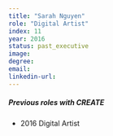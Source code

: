 ```yaml
---
title: "Sarah Nguyen"
role: "Digital Artist"
index: 11
year: 2016
status: past_executive
image:
degree:
email:
linkedin-url:
---
```

##### Previous roles with CREATE

- 2016 Digital Artist

